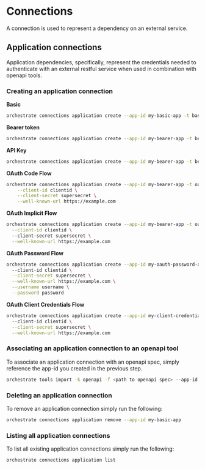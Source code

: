 # Connections
A connection is used to represent a dependency on an external service.

## Application connections
Application dependencies, specifically, represent the credentials needed to authenticate with an external restful 
service when used in combination with openapi tools.

### Creating an application connection 
**Basic**
```bash
orchestrate connections application create --app-id my-basic-app -t basic -u username -p password
```

**Bearer token**
```bash
orchestrate connections application create --app-id my-bearer-app -t bearer --token foobar
```

**API Key**
```bash
orchestrate connections application create --app-id my-bearer-app -t bearer --api-key foobar
```

**OAuth Code Flow**
```bash
orchestrate connections application create --app-id my-bearer-app -t oauth_auth_code_flow \
    --client-id clientid \
    --client-secret supersecret \
    --well-known-url https://example.com
```

**OAuth Implicit Flow**
```bash
orchestrate connections application create --app-id my-bearer-app -t oauth_auth_implicit_flow \
  --client-id clientid \ 
  --client-secret supersecret \
  --well-known-url https://example.com
```

**OAuth Password Flow**
```bash
orchestrate connections application create --app-id my-oauth-password-app -t oauth_auth_password_flow \ 
  --client-id clientid \
  --client-secret supersecret \
  --well-known-url https://example.com \
  --username username \
  --password password
```

**OAuth Client Credentials Flow**
```bash
orchestrate connections application create --app-id my-client-credentials-app -t oauth_auth_client_credentials_flow \ 
  --client-id clientid \
  --client-secret supersecret \
  --well-known-url https://example.com
```

### Associating an application connection to an openapi tool
To associate an application connection with an openapi spec, simply reference the app-id you created in the previous step.
```bash
orchestrate tools import -k openapi -f <path to openapi spec> --app-id my-basic-app
```


### Deleting an application connection
To remove an application connection simply run the following: 
```bash
orchestrate connections application remove --app-id my-basic-app
```

### Listing all application connections
To list all existing application connections simply run the following: 
```bash
orchestrate connections application list
```
